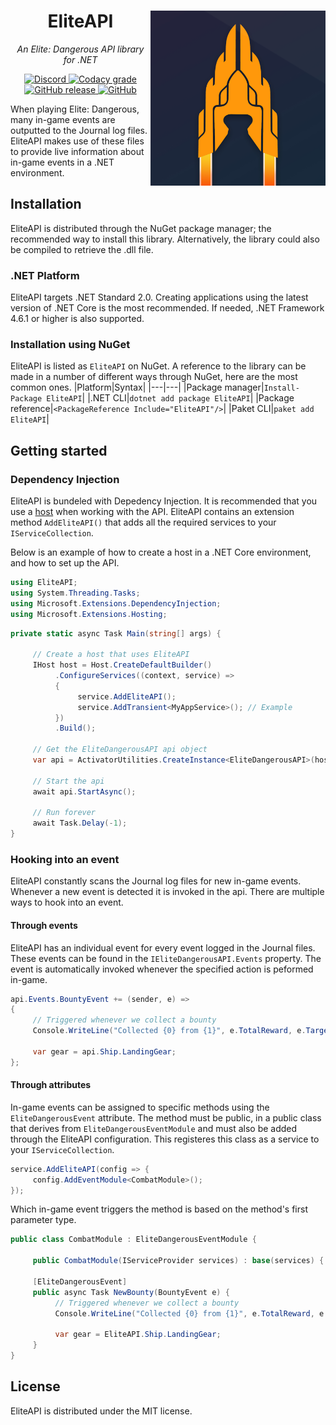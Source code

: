 <div text-align="center">
<img src="https://github.com/EliteAPI/EliteAPI/blob/master/Icons/logo_gradient_shine.jpg?raw=true" align="right"
     title="EliteAPI by Somfic" width="280" height="280">
<h1 align="center">EliteAPI</h1>
     
<p align="center"><i>An Elite: Dangerous API library for .NET</i></p>
     
<p align="center">
     <a href="https://www.discord.gg/jwpFUPZ">
          <img alt="Discord" src="https://img.shields.io/discord/498422961297031168?color=%23f2a529&label=DISCORD&style=for-the-badge">
     </a>
     <a href="https://app.codacy.com/gh/EliteAPI/EliteAPI?utm_source=github.com&utm_medium=referral&utm_content=EliteAPI/EliteAPI&utm_campaign=Badge_Grade_Dashboard">
          <img alt="Codacy grade" src="https://img.shields.io/codacy/grade/cd6364ab2d6a46a18627e6c8454f5672?color=%23f2a529&label=CODE%20QUALITY&style=for-the-badge">
     </a>
     <a href="https://github.com/EliteAPI/EliteAPI/releases">
        <img alt="GitHub release" src="https://img.shields.io/github/v/release/EliteAPI/EliteAPI?color=%23f2a529&label=VERSION&style=for-the-badge">
     </a>
     <a href="https://github.com/EliteAPI/EliteAPI/blob/master/LICENSE">
         <img alt="GitHub" src="https://img.shields.io/github/license/EliteAPI/EliteAPI?color=%23f2a529&label=LICENSE&style=for-the-badge">
     </a>
</p>
<p>When playing Elite: Dangerous, many in-game events are outputted to the Journal log files. EliteAPI makes use of these files to provide live information about in-game events in a .NET environment. 
</div>

## Installation
EliteAPI is distributed through the NuGet package manager; the recommended way to install this library. Alternatively, the library could also be compiled to retrieve the .dll file.

### .NET Platform
EliteAPI targets .NET Standard 2.0. Creating applications using the latest version of .NET Core is the most recommended. If needed, .NET Framework 4.6.1 or higher is also supported.

### Installation using NuGet
EliteAPI is listed as `EliteAPI` on NuGet. A reference to the library can be made in a number of different ways through NuGet, here are the most common ones. 
|Platform|Syntax|
|---|---|
|Package manager|`Install-Package EliteAPI`|
|.NET CLI|`dotnet add package EliteAPI`|
|Package reference|`<PackageReference Include="EliteAPI"/>`|
|Paket CLI|`paket add EliteAPI`|


## Getting started

### Dependency Injection
EliteAPI is bundeled with Depedency Injection. It is recommended that you use a [host](https://docs.microsoft.com/en-us/aspnet/core/fundamentals/host/generic-host?view=aspnetcore-3.1) when working with the API. EliteAPI contains an extension method `AddEliteAPI()` that adds all the required services to your `IServiceCollection`. 

Below is an example of how to create a host in a .NET Core environment, and how to set up the API.

```cs
using EliteAPI;
using System.Threading.Tasks;
using Microsoft.Extensions.DependencyInjection;
using Microsoft.Extensions.Hosting;
```
```cs
private static async Task Main(string[] args) {

     // Create a host that uses EliteAPI
     IHost host = Host.CreateDefaultBuilder()
          .ConfigureServices((context, service) =>
          {
               service.AddEliteAPI();
               service.AddTransient<MyAppService>(); // Example
          })
          .Build();

     // Get the EliteDangerousAPI api object
     var api = ActivatorUtilities.CreateInstance<EliteDangerousAPI>(host.Services);
     
     // Start the api
     await api.StartAsync();
     
     // Run forever
     await Task.Delay(-1);
}
```

### Hooking into an event
EliteAPI constantly scans the Journal log files for new in-game events. Whenever a new event is detected it is invoked in the api. There are multiple ways to hook into an event.

#### Through events
EliteAPI has an individual event for every event logged in the Journal files. These events can be found in the `IEliteDangerousAPI.Events` property. The event is automatically invoked whenever the specified action is peformed in-game.

```cs
api.Events.BountyEvent += (sender, e) =>
{
     // Triggered whenever we collect a bounty
     Console.WriteLine("Collected {0} from {1}", e.TotalReward, e.Target);

     var gear = api.Ship.LandingGear;
};
```

#### Through attributes
In-game events can be assigned to specific methods using the `EliteDangerousEvent` attribute. The method must be public, in a public class that derives from `EliteDangerousEventModule` and must also be added through the EliteAPI configuration. This registeres this class as a service to your `IServiceCollection`.

```cs
service.AddEliteAPI(config => {
     config.AddEventModule<CombatModule>();
});
```

Which in-game event triggers the method is based on the method's first parameter type. 

```cs
public class CombatModule : EliteDangerousEventModule {

     public CombatModule(IServiceProvider services) : base(services) {  }

     [EliteDangerousEvent]
     public async Task NewBounty(BountyEvent e) {
          // Triggered whenever we collect a bounty
          Console.WriteLine("Collected {0} from {1}", e.TotalReward, e.Target);

          var gear = EliteAPI.Ship.LandingGear;
     }
}
```

## License
EliteAPI is distributed under the MIT license.
